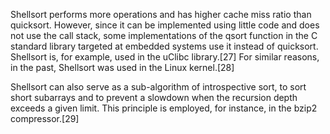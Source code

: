 Shellsort performs more operations and has higher cache miss ratio than quicksort. However, since it can be implemented using little code and does not use the call stack, some implementations of the qsort function in the C standard library targeted at embedded systems use it instead of quicksort. Shellsort is, for example, used in the uClibc library.[27] For similar reasons, in the past, Shellsort was used in the Linux kernel.[28]

Shellsort can also serve as a sub-algorithm of introspective sort, to sort short subarrays and to prevent a slowdown when the recursion depth exceeds a given limit. This principle is employed, for instance, in the bzip2 compressor.[29]
